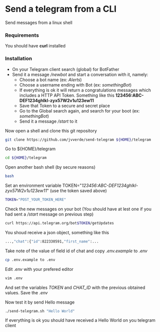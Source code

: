 # Send a telegram from a CLI
Send messages from a linux shell

### Requirements

You should have **curl** installed

### Installation

* On your Telegram client search (global) for BotFather
* Send it a message */newbot* and start a conversation with it, namely:
  * Choose a bot name (ex: *Alerts*)
  * Choose a username ending with Bot (ex: *somethingBot*)
  * If everything is ok it will return a congratulations messages which includes a HTTP API Token. Something like this **123456:ABC-DEF1234ghIkl-zyx57W2v1u123ew11**
  * Save that Token to a secure and secret place
  * Go to the Global search again, and search for your boot (ex: *somethingBot*)
  * Send it a message */start* to it

Now open a shell and clone this git repository
```bash
git clone https://github.com/jvverde/send-telegram ${HOME}/telegram
```
Go to ${HOME}/telegram
```bash
cd ${HOME}/telegram
```
Open another bash shell (by secure reasons)
```bash
bash
```
Set an environment variable TOKEN="*123456:ABC-DEF1234ghIkl-zyx57W2v1u123ew11*" (use the token saved above)
```bash
TOKEN="POST_YOUR_TOKEN_HERE"
```
Check the new messages on your bot (You should have at lest one if you had sent a */start* message on previous step)
```bash
curl https://api.telegram.org/bot$TOKEN/getUpdates
```
You shoud receive a json object, something like this
```bash
...,"chat":{"id":822330591,"first_name":...
```
Take note of the value of field id of chat and copy *.env.example* to *.env*

```bash
cp .env.example to .env
```
Edit *.env* with your prefered editor
```bash
vim .env
```
And set the variables *TOKEN* and *CHAT_ID* with the previous obtained values.
Save the *.env*

Now test it by send Hello message
```bash
./send-telegram.sh "Hello World"
```
If everything is ok you should have received a Hello World on you telegram client